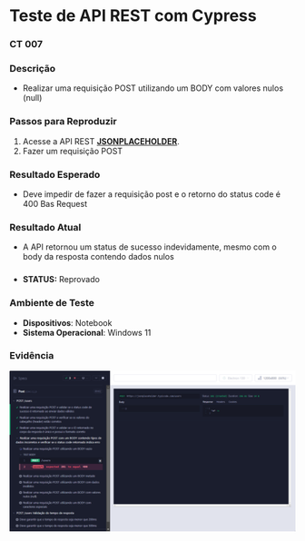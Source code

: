 
# Teste de API REST com Cypress

### CT 007

### Descrição  
- Realizar uma requisição POST utilizando um BODY com valores nulos (null)

### Passos para Reproduzir  
1. Acesse a API REST **[JSONPLACEHOLDER](https://jsonplaceholder.typicode.com)**.  
2. Fazer um requisição POST  

### Resultado Esperado  
- Deve impedir de fazer a requisição post e o retorno do status code é 400 Bas Request

### Resultado Atual  
- A API retornou um status de sucesso indevidamente, mesmo com o body da resposta contendo dados nulos

###
- **STATUS:** Reprovado
  
### Ambiente de Teste  
- **Dispositivos**: Notebook
- **Sistema Operacional**: Windows 11

### Evidência  
![image](../../PlanoDeTeste/assets/reprovado/Realizar%20uma%20requisição%20POST%20utilizando%20um%20BODY%20vazio_failed.png)
